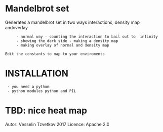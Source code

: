 # Mandelbrot set
Generates a mandelbrot set in two ways interactions, density map andoverlay

         - normal way - counting the interaction to bail out to  infinity
         - showing the dark side - making a density map
         - making overlay of normal and density map

    Edit the constants to map to your enviroments

# INSTALLATION

     - you need a python
     - python modules python and PIL

#   TBD: nice heat map

   Autor: Vesselin Tzvetkov 2017
   Licence: Apache 2.0
